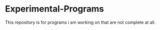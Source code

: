 # Experimental-Programs

This repository is for programs i am working on that are not complete at all.
